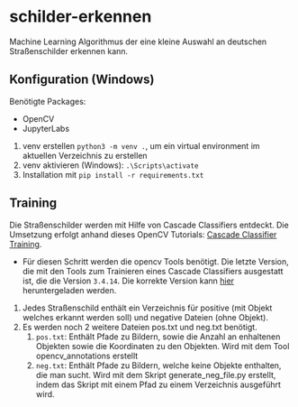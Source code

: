 # schilder-erkennen
Machine Learning Algorithmus der eine kleine Auswahl an deutschen Straßenschilder erkennen kann.

## Konfiguration (Windows) 

Benötigte Packages:

- OpenCV
- JupyterLabs



1. venv erstellen `python3 -m venv .`, um ein virtual environment im aktuellen Verzeichnis zu erstellen
2. venv aktivieren (Windows): `.\Scripts\activate`
3. Installation mit `pip install -r requirements.txt`



## Training

Die Straßenschilder werden mit Hilfe von Cascade Classifiers entdeckt. Die Umsetzung erfolgt anhand dieses OpenCV Tutorials: [Cascade Classifier Training](https://docs.opencv.org/master/dc/d88/tutorial_traincascade.html).

- Für diesen Schritt werden die opencv Tools benötigt. Die letzte Version, die mit den Tools zum Trainieren eines Cascade Classifiers ausgestatt ist, die die Version `3.4.14`. Die korrekte Version kann [hier](https://sourceforge.net/projects/opencvlibrary/files/3.4.14/opencv-3.4.14-vc14_vc15.exe/download) heruntergeladen werden.

1. Jedes Straßenschild enthält ein Verzeichnis für positive (mit Objekt welches erkannt werden soll) und negative Dateien (ohne Objekt).
2. Es werden noch 2 weitere Dateien pos.txt und neg.txt benötigt.
   1. `pos.txt`: Enthält Pfade zu Bildern, sowie die Anzahl an enhaltenen Objekten sowie die Koordinaten zu den Objekten. Wird mit dem Tool opencv_annotations erstellt
   2. `neg.txt`: Enthält Pfade zu Bildern, welche keine Objekte enthalten, die man sucht. Wird mit dem Skript generate_neg_file.py erstellt, indem das Skript mit einem Pfad zu einem Verzeichnis ausgeführt wird.

